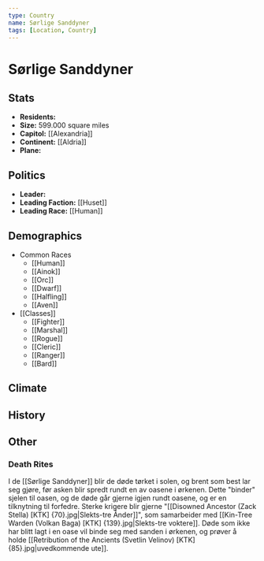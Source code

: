 ```yaml
---
type: Country
name: Sørlige Sanddyner
tags: [Location, Country]
---
```


# Sørlige Sanddyner

## Stats
- **Residents:** 
- **Size:** 599.000 square miles
- **Capitol:** [[Alexandria]] 
- **Continent:** [[Aldria]]
- **Plane:** 

## Politics
- **Leader:** 
- **Leading Faction:**  [[Huset]] 
- **Leading Race:**  [[Human]]

## Demographics
- Common Races
    - [[Human]]
    - [[Ainok]]
    - [[Orc]]
    - [[Dwarf]]
    - [[Halfling]]
    - [[Aven]]
- [[Classes]]
	- [[Fighter]]
	- [[Marshal]]
	- [[Rogue]]
	- [[Cleric]]
	- [[Ranger]]
	- [[Bard]]

## Climate

## History

## Other

### Death Rites
I de [[Sørlige Sanddyner]] blir de døde tørket i solen, og brent som best lar seg gjøre, før asken blir spredt rundt en av oasene i ørkenen. Dette "binder" sjelen til oasen, og de døde går gjerne igjen rundt oasene, og er en tilknytning til forfedre. Sterke krigere blir gjerne "[[Disowned Ancestor (Zack Stella) [KTK] {70}.jpg|Slekts-tre Ånder]]", som samarbeider med [[Kin-Tree Warden (Volkan Baga) [KTK] {139}.jpg|Slekts-tre voktere]]. Døde som ikke har blitt lagt i en oase vil binde seg med sanden i ørkenen, og prøver å holde [[Retribution of the Ancients (Svetlin Velinov) [KTK] {85}.jpg|uvedkommende ute]].